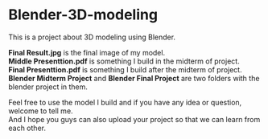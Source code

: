 # Blender-3D-modeling
This is a project about 3D modeling using Blender.

**Final Result.jpg** is the final image of my model.  
**Middle Presenttion.pdf** is something I build in the midterm of project.  
**Final Presenttion.pdf** is something I build after the midterm of project.  
**Blender Midterm Project** and **Blender Final Project** are two folders with the blender project in them.  

Feel free to use the model I build and if you have any idea or question, welcome to tell me.    
And I hope you guys can also upload your project so that we can learn from each other.    
